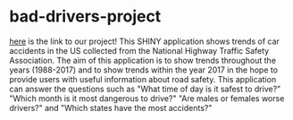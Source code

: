 # bad-drivers-project
[here](https://pepereee.shinyapps.io/bad-drivers-project-final/) is the link to our project! This SHINY application shows trends of car accidents in the US collected from the National Highway Traffic Safety Association. The aim of this application is to show trends throughout the years (1988-2017) and to show trends within the year 2017 in the hope to provide users with useful information about road safety. This application can answer the questions such as "What time of day is it safest to drive?" "Which month is it most dangerous to drive?" "Are males or females worse drivers?" and "Which states have the most accidents?"
